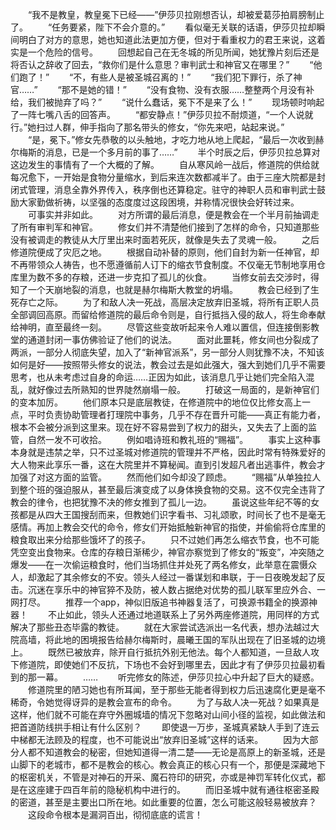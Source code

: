 　　“我不是教皇，教皇冕下已经——”伊莎贝拉刚想否认，却被爱葛莎拍肩膀制止了。
　　“任务要紧，陛下不会介意的。”
　　看似毫无关联的话语，伊莎贝拉却瞬间明白了对方的意思，她也知道此法更加方便，但对于看重权力的君王来说，这着实是一个危险的信号。
　　回想起自己在无冬城的所见所闻，她犹豫片刻后还是将否认之辞收了回去，“救你们是什么意思？审判武士和神官又在哪里？”
　　“他们跑了！”
　　“不，有些人是被圣城召离的！”
　　“我们犯下罪行，杀了神官……”
　　“那不是她的错！”
　　“没有食物、没有衣服……整整两个月没有补给，我们被抛弃了吗？”
　　“说什么蠢话，冕下不是来了么！”
　　现场顿时响起了一阵七嘴八舌的回答声。
　　“都安静点！”伊莎贝拉不耐烦道，“一个人说就行。”她扫过人群，伸手指向了那名带头的修女，“你先来吧，站起来说。”
　　“是，冕下。”修女先恭敬的以头触地，才吃力地从地上爬起，“最后一次收到赫尔梅斯的消息，已是一个多月前的事了……”
　　半个时辰之后，伊莎贝拉总算对这边发生的事情有了一个大概的了解。
　　自从寒风岭一战后，修道院的供给就每况愈下，一开始是食物分量缩水，到后来连次数都减半了。由于三座大院都是封闭式管理，消息全靠外界传入，秩序倒也还算稳定。驻守的神职人员和审判武士鼓励大家勤做祈祷，以坚强的态度度过这段困境，并称情况很快会好转过来。
　　可事实并非如此。
　　对方所谓的最后消息，便是教会在一个半月前抽调走了所有审判军和神官。
　　修女们并不清楚他们接到了怎样的命令，只知道那些没有被调走的教徒从大厅里出来时面若死灰，就像是失去了灵魂一般。
　　之后修道院便成了灾厄之地。
　　根据自动补替的原则，他们自封为新一任神官，却不再带领众人祷告，也不愿遵循前人订下的缩衣节食制度。不仅毫无节制地享用仓库里为数不多的存粮，还进一步克扣了孤儿的伙食。
　　当修女前去交涉时，得知了一个天崩地裂的消息，也就是赫尔梅斯大教堂的坍塌。
　　教会已经到了生死存亡之际。
　　为了和敌人决一死战，高层决定放弃旧圣城，将所有正职人员全部调回高原。而留给修道院的最后命令则是，自行抵挡入侵的敌人，将生命奉献给神明，直至最终一刻。
　　尽管这些变故听起来令人难以置信，但连接倒影教堂的通道封闭一事仿佛验证了他们的说法。
　　面对此噩耗，修女间也分裂成了两派，一部分人彻底失望，加入了“新神官派系”，另一部分人则犹豫不决，不知该如何是好——按照带头修女的说法，教会过去是如此强大，强大到她们几乎不需要思考，也从未考虑过自身的命运……正因为如此，该消息几乎让她们完全陷入混乱，就好像过去所熟知的世界陡然崩塌一般。
　　打破这一局面的，是新神官们的变本加厉。
　　他们原本只是底层教徒，在修道院中的地位仅比修女高上一点，平时负责协助管理者打理院中事务，几乎不存在晋升可能——真正有能力者，根本不会被分派到这里来。现在好不容易尝到了权力的甜头，又失去了上面的监管，自然一发不可收拾。
　　例如唱诗班和教礼班的“赐福”。
　　事实上这种事本身就是违禁之举，只不过圣城对修道院的管理并不严格，因此时常有特殊爱好的大人物来此享乐一番，这在大院里并不算秘闻。直到引发超凡者出逃事件，教会才加强了对这方面的监管。
　　然而他们如今却没了顾虑。
　　“赐福”从单独拉人到整个班的强迫服从，甚至最后演变成了以身体换食物的交易。这不仅完全违背了教会的律令，也把犹豫不决的修女推到了孤儿一边。
　　虽说这些年纪不等的女孩都是从四大王国搜刮而来，但教她们识字看书、习礼颂歌，时间长了也不是毫无感情。再加上教会交代的命令，修女们开始抵触新神官的指使，并偷偷将仓库里的粮食取出来分给那些饿坏了的孩子。
　　只不过她们再怎么缩衣节食，也不可能凭空变出食物来。仓库的存粮日渐稀少，神官亦察觉到了修女的“叛变”，冲突随之爆发——在一次偷运粮食时，他们当场抓住并处死了两名修女，此举意在震慑众人，却激起了其余修女的不安。领头人经过一番谋划和串联，于一日夜晚发起了反击。沉迷在享乐中的神官猝不及防，被人数占据绝对优势的孤儿联军里应外合、一网打尽。
　　推荐一个app，神似旧版追书神器复活了，可换源书籍全的换源神器！
　　不止如此，领头人还通过地道联系上了另外两座修道院，用同样的方式解决了那些丑态毕露的教徒。
　　就在大家尝试选派出一名代表，想办法越过大院高墙，将此地的困境报告给赫尔梅斯时，晨曦王国的军队出现在了旧圣城的边境上。
　　既然已被放弃，除开自行抵抗外别无他法。每个人都知道，一旦敌人攻下修道院，即使她们不反抗，下场也不会好到哪里去，因此才有了伊莎贝拉最初看到的那一幕。
　　……
　　听完修女的陈述，伊莎贝拉心中升起了巨大的疑惑。
　　修道院里的陋习她也有所耳闻，至于那些无能者得到权力后迅速腐化更是毫不稀奇，令她觉得讶异的是教会宣布的命令。
　　为了与敌人决一死战？如果真是这样，他们就不可能在弃守外圈城墙的情况下忽略对山间小径的监视，如此做法和把首道防线拱手相让有什么区别？
　　即使退一万步，圣城真紧缺人手到了连云中梯都无法顾及的程度，也不可能说出“放弃旧圣城”这样的话来。
　　因为大部分人都不知道教会的秘密，但她知道得一清二楚——无论是高原上的新圣城，还是山脚下的老城市，都不是教会的核心。教会真正的核心只有一个，那便是深藏地下的枢密机关，不管是对神石的开采、魔石符印的研究，亦或是神罚军转化仪式，都是在这座建于四百年前的隐秘机构中进行的。
　　而旧圣城中就有通往枢密圣殿的密道，甚至是主要出口所在地。如此重要的位置，怎么可能这般轻易被放弃？
　　这段命令根本是漏洞百出，彻彻底底的谎言！